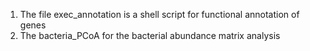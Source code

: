 1. The file exec_annotation is a shell script for functional annotation of genes
2. The bacteria_PCoA for the bacterial abundance matrix analysis
